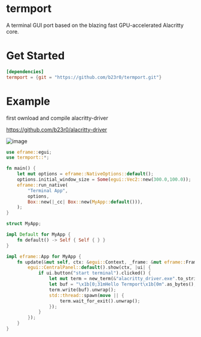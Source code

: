 # termport
A terminal GUI port based on the blazing fast GPU-accelerated Alacritty core.

# Get Started

```toml
[dependencies]
termport = {git = "https://github.com/b23r0/termport.git"}
```

# Example

first ownload and compile alacritty-driver

https://github.com/b23r0/alacritty-driver

![image]( https://github.com/b23r0/termport/blob/main/example/egui_example/termport_egui.gif)

```rs
use eframe::egui;
use termport::*;

fn main() {
    let mut options = eframe::NativeOptions::default();
    options.initial_window_size = Some(egui::Vec2::new(300.0,100.0));
    eframe::run_native(
        "Terminal App",
        options,
        Box::new(|_cc| Box::new(MyApp::default())),
    );
}

struct MyApp;

impl Default for MyApp {
    fn default() -> Self { Self { } }
}

impl eframe::App for MyApp {
    fn update(&mut self, ctx: &egui::Context, _frame: &mut eframe::Frame) {
        egui::CentralPanel::default().show(ctx, |ui| {
            if ui.button("start terminal").clicked() {
                let mut term = new_term(&"alacritty_driver.exe".to_string()).unwrap();
                let buf = "\x1b[0;31mHello Termport\x1b[0m".as_bytes();
                term.write(buf).unwrap();
                std::thread::spawn(move || {
                    term.wait_for_exit().unwrap();
                });
            }
        });
    }
}
```

